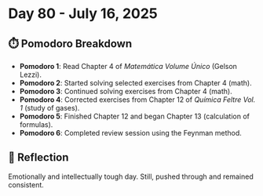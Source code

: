 # Day 80 - July 16, 2025

## ⏱️ Pomodoro Breakdown

- **Pomodoro 1**: Read Chapter 4 of *Matemática Volume Único* (Gelson Lezzi).
- **Pomodoro 2**: Started solving selected exercises from Chapter 4 (math).
- **Pomodoro 3**: Continued solving exercises from Chapter 4 (math).
- **Pomodoro 4**: Corrected exercises from Chapter 12 of *Química Feltre Vol. 1* (study of gases).
- **Pomodoro 5**: Finished Chapter 12 and began Chapter 13 (calculation of formulas).
- **Pomodoro 6**: Completed review session using the Feynman method.

## 💬 Reflection

Emotionally and intellectually tough day. Still, pushed through and remained consistent.
